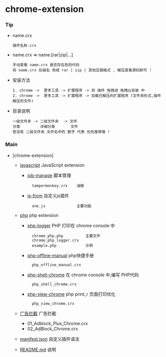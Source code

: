 # chrome-extension
### Tip
  -  name.crx  

         插件名称.crx
        
  - name.crx => name.[rar|zip|...]  

        手动查看 name.crx 是否存在危险代码
        将 name.crx 后缀名 改成 rar | zip | 其他压缩格式 , 解压查看源码即可 !
        
  - 安装方法
    
        1. chrome ->  更多工具 -> 扩展程序 -> 将 插件 拖拽进 拖拽以安装 中
        2. chrome ->  更多工具 -> 扩展程序 -> 加载已解压的扩展程序 (文件夹形式,插件解压的文件)
        
  - 目录说明
        
        一级文件夹 -> 二级文件夹  -> 文件
        分类         详细分类       文件
        若没有 二级文件夹 文件名中的 数字 代表 优先推荐哦 !
    
### Main
    
- [chrome-extension]
  - [javascript](#javascript) JavaScript extension 
    - [job-manage](#job-manage) 脚本管理
            
            tampermonkey.crx    油猴
            
    - [js-from](#js-from) 自定义js插件
        
            one.js              主要功能
        
  - [php](#php) php extension
  
    - [php-logger](#php-logger)   PHP 打印在 chrome console 中    
        
            chrome_php.php          主要文件
            chrome_php_logger.crx   
            example.php             示例
            
    - [php-offline-manual](#php-offline-manual)     php快捷手册

            php_offline_manual.crx   
            
    - [php-shell-chrome](#php-shell-chrome)   在 chrome console 中,编写 PHP代码 
     
            php_shell_chrome.crx         
            
    - [php-view-chrome](#php-view-chrome)   php print_r 页面打印优化
           
            php_view_chrome.crx         
                        
  - [广告拦截](#广告拦截)  广告拦截

       - 01_Adblock_Plus_Chrome.crx
       - 02_AdBlock_Chrome.crx
       
  - [manifest.json](/blob/master/manifest.json)  自定义插件语法
  - [README.md](#README)  说明
 
             